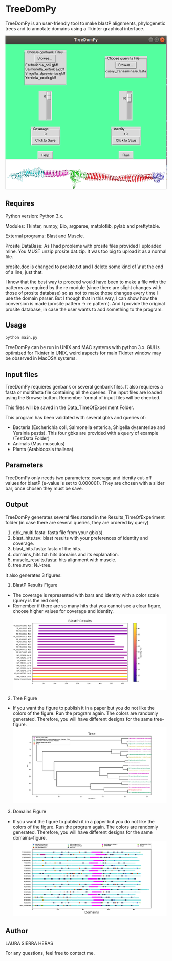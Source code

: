 # TreeDomPy
TreeDomPy is an user-friendly tool to make blastP alignments, phylogenetic trees and to annotate domains using a Tkinter graphical interface.

![alt text](https://raw.githubusercontent.com/Laura-Sierra/TreeDomPy/images/0_window.png)

## Requires
Python version: Python 3.x.

Modules: Tkinter, numpy, Bio, argparse, matplotlib, pylab and prettytable.

External programs: Blast and Muscle.

Prosite DataBase: As I had problems with prosite files provided I uploaded mine. You MUST unzip prosite.dat.zip. It was too big to upload it as a normal file.

prosite.doc is changed to prosite.txt and I delete some kind of \r at the end of a line, just that.

I know that the best way to proceed would have been to make a file with the patterns as required by the re module (since there are slight changes with those of prosite database) so as not to make those changes every time I use the domain parser. But I though that in this way, I can show how the conversion is made (prosite pattern -> re pattern).
And I provide the original prosite database, in case the user wants to add something to the program.

## Usage

```sh
python main.py
```
TreeDomPy can be run in UNIX and MAC systems with python 3.x. GUI is optimized for Tkinter in UNIX, weird aspects for main Tkinter window may be observed in MacOSX systems.

## Input files
TreeDomPy requieres genbank or several genbank files. It also requieres a fasta or multifasta file containing all the queries. The input files are loaded using the Browse button. Remember format of input files will be checked.

This files will be saved in the Data_TimeOfExperiment Folder.

This program has been validated with several gbks and queries of:
  - Bacteria (Escherichia coli, Salmonella enterica, Shigella dysenteriae and Yersinia pestis). This four gbks are provided with a query of example (TestData Folder)
  - Animals (Mus musculus)
  - Plants (Arabidopsis thaliana).

## Parameters
TreeDomPy only needs two parameters: coverage and idenity cut-off values for blastP (e-value is set to 0.000001). They are chosen with a slider bar, once chosen they must be save. 

## Output
TreeDomPy generates several files stored in the Results_TimeOfExperiment folder (in case there are several queries, they are ordered by query)
1. gbk_multi.fasta: fasta file from your gbk(s).
2. blast_hits.tsv: blast results with your preferences of identity and coverage.
3. blast_hits.fasta: fasta of the hits.
4. domains_hits.txt: hits domains and its explanation.
5. muscle_results.fasta: hits alignment with muscle.
6. tree.nwx: NJ-tree.

It also generates 3 figures:
1. BlastP Results Figure
  - The coverage is represented with bars and identity with a color scale (query is the red one).
  - Remember if there are so many hits that you cannot see a clear figure, choose higher values for coverage and identity.
![alt text](https://raw.githubusercontent.com/Laura-Sierra/TreeDomPy/images/1_blast.png)
2. Tree Figure

  - If you want the figure to publish it in a paper but you do not like the colors of the figure. Run the program again. The colors are randomly generated. Therefore, you will have different designs for the same tree-figure.
![alt text](https://raw.githubusercontent.com/Laura-Sierra/TreeDomPy/images/2_tree.png)

3. Domains Figure

  - If you want the figure to publish it in a paper but you do not like the colors of the figure. Run the program again. The colors are randomly generated. Therefore, you will have different designs for the same domains-figure.
![alt text](https://raw.githubusercontent.com/Laura-Sierra/TreeDomPy/images/3_domains.png)


## Author
LAURA SIERRA HERAS

For any questions, feel free to contact me. 
